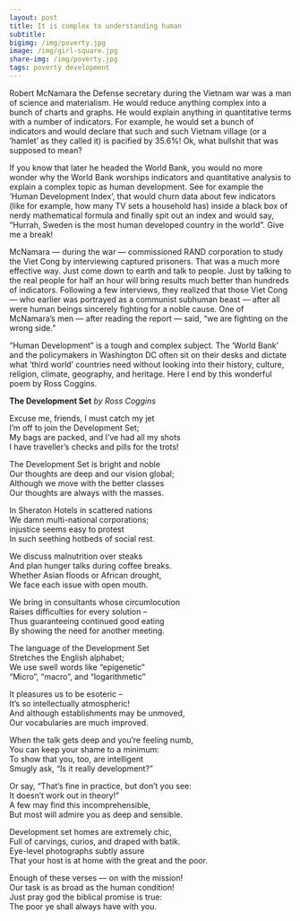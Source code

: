 ```yaml
---
layout: post
title: It is complex to understanding human
subtitle: 
bigimg: /img/poverty.jpg
image: /img/girl-square.jpg
share-img: /img/poverty.jpg
tags: poverty development
---
```

Robert McNamara the Defense secretary during the Vietnam war was a man of science and materialism. He would reduce anything complex into a bunch of charts and graphs. He would explain anything in quantitative terms with a number of indicators. For example, he would set a bunch of indicators and would declare that such and such Vietnam village (or a ‘hamlet’ as they called it) is pacified by 35.6%! Ok, what bullshit that was supposed to mean?

If you know that later he headed the World Bank, you would no more wonder why the World Bank worships indicators and quantitative analysis to explain a complex topic as human development. See for example the ‘Human Development Index’, that would churn data about few indicators (like for example, how many TV sets a household has) inside a black box of nerdy mathematical formula and finally spit out an index and would say, “Hurrah, Sweden is the most human developed country in the world”. Give me a break!

McNamara — during the war — commissioned RAND corporation to study the Viet Cong by interviewing captured prisoners. That was a much more effective way. Just come down to earth and talk to people. Just by talking to the real people for half an hour will bring results much better than hundreds of indicators. Following a few interviews, they realized that those Viet Cong — who earlier was portrayed as a communist subhuman beast — after all were human beings sincerely fighting for a noble cause. One of McNamara’s men — after reading the report — said, “we are fighting on the wrong side.”

“Human Development” is a tough and complex subject. The ‘World Bank’ and the policymakers in Washington DC often sit on their desks and dictate what ‘third world’ countries need without looking into their history, culture, religion, climate, geography, and heritage.
Here I end by this wonderful poem by Ross Coggins.

**The Development Set**
*by Ross Coggins*

Excuse me, friends, I must catch my jet<br>
I’m off to join the Development Set;<br>
My bags are packed, and I’ve had all my shots<br>
I have traveller’s checks and pills for the trots!<br>

The Development Set is bright and noble<br>
Our thoughts are deep and our vision global;<br>
Although we move with the better classes<br>
Our thoughts are always with the masses.<br>

In Sheraton Hotels in scattered nations<br>
We damn multi-national corporations;<br>
injustice seems easy to protest<br>
In such seething hotbeds of social rest.<br>

We discuss malnutrition over steaks<br>
And plan hunger talks during coffee breaks.<br>
Whether Asian floods or African drought,<br>
We face each issue with open mouth.<br>

We bring in consultants whose circumlocution<br>
Raises difficulties for every solution –<br>
Thus guaranteeing continued good eating<br>
By showing the need for another meeting.<br>

The language of the Development Set<br>
Stretches the English alphabet;<br>
We use swell words like “epigenetic”<br>
“Micro”, “macro”, and “logarithmetic”<br>

It pleasures us to be esoteric –<br>
It’s so intellectually atmospheric!<br>
And although establishments may be unmoved,<br>
Our vocabularies are much improved.<br>

When the talk gets deep and you’re feeling numb,<br>
You can keep your shame to a minimum:<br>
To show that you, too, are intelligent<br>
Smugly ask, “Is it really development?”<br>

Or say, “That’s fine in practice, but don’t you see:<br>
It doesn’t work out in theory!”<br>
A few may find this incomprehensible,<br>
But most will admire you as deep and sensible.<br>

Development set homes are extremely chic,<br>
Full of carvings, curios, and draped with batik.<br>
Eye-level photographs subtly assure<br>
That your host is at home with the great and the poor.<br>

Enough of these verses — on with the mission!<br>
Our task is as broad as the human condition!<br>
Just pray god the biblical promise is true:<br>
The poor ye shall always have with you.<br>